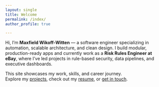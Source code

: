 ```yaml
---
layout: single
title: Welcome
permalink: /index/
author_profile: true

---
```


Hi, I’m **Maxfield Wikoff-Witten** — a software engineer specializing in automation, scalable architecture, and clean design. I build modular, production-ready apps and currently work as a **Risk Rules Engineer at eBay**, where I’ve led projects in rule-based security, data pipelines, and executive dashboards.

This site showcases my work, skills, and career journey.  
Explore my [projects](projects.md), check out my [resume](resume.md), or [get in touch](contact.md).